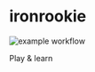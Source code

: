 # ironrookie
![example workflow](https://github.com/ooonak/ironrookie/actions/workflows/rust-yml/badge.svg)

Play &amp; learn
